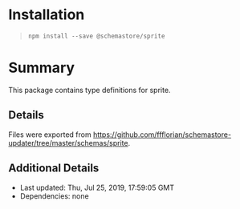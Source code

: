 # Installation
> `npm install --save @schemastore/sprite`

# Summary
This package contains type definitions for sprite.

## Details
Files were exported from https://github.com/ffflorian/schemastore-updater/tree/master/schemas/sprite.

## Additional Details
* Last updated: Thu, Jul 25, 2019, 17:59:05 GMT
* Dependencies: none
